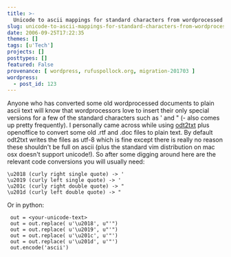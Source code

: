 ```yaml
---
title: >-
  Unicode to ascii mappings for standard characters from wordprocessed documents
slug: unicode-to-ascii-mappings-for-standard-characters-from-wordprocessed-documents
date: 2006-09-25T17:22:35
themes: []
tags: [u'Tech']
projects: []
posttypes: []
featured: False
provenance: [ wordpress, rufuspollock.org, migration-201703 ]
wordpress:
  - post_id: 123
---
```


Anyone who has converted some old wordprocessed documents to plain ascii text will know that wordprocessors love to insert their only special versions for a few of the standard characters such as ' and " (- also comes up pretty frequently). I personally came across while using [odt2txt](http://www.freewisdom.org/projects/python-markdown/odt2txt.py) plus openoffice to convert some old .rtf and .doc files to plain text. By default odt2txt writes the files as utf-8 which is fine except there is really no reason these shouldn't be full on ascii (plus the standard vim distribution on mac osx doesn't support unicode!). So after some digging around here are the relevant code conversions you will usually need:

    \u2018 (curly right single quote) -> '
    \u2019 (curly left single quote) -> '
    \u201c (curly right double quote) -> "
    \u201d (curly left double quote) -> "

Or in python:

     out = <your-unicode-text>
     out = out.replace( u'\u2018', u"'")
     out = out.replace( u'\u2019', u"'")
     out = out.replace( u'\u201c', u'"')
     out = out.replace( u'\u201d', u'"')
     out.encode('ascii')

